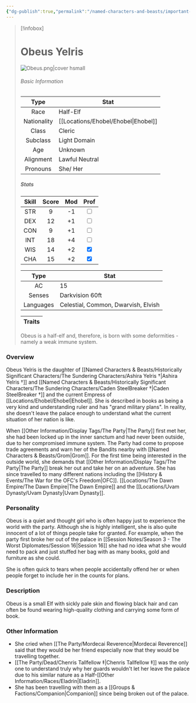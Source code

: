 ```yaml
---
{"dg-publish":true,"permalink":"/named-characters-and-beasts/important-characters/obeus-yelris/","tags":["NPC","Important"],"updated":"2025-02-13T18:24:16.156+00:00"}
---
```


> [!infobox]
> 
> # Obeus Yelris
> ![Obeus.png|cover hsmall](/img/user/Admin/Attachments/Obeus.png)
> ###### Basic Information
> 
>  Type | Stat |
> :----: | --- |
>  Race | Half-Elf |
>  Nationality | [[Locations/Ehobel/Ehobel\|Ehobel]] |
>  Class | Cleric |
>  Subclass | Light Domain |
>  Age | Unknown |
>  Alignment | Lawful Neutral |
>  Pronouns | She/ Her |
>  ##### Stats
> Skill | Score | Mod | Prof |
> :---: | :---: | :---: | :---: |
>  STR | 9 | -1 | <input type="checkbox" unchecked> |
>  DEX | 12 | +1 |  <input type="checkbox" unchecked> |
>  CON | 9 | +1 | <input type="checkbox" unchecked> |
>  INT | 18 | +4 | <input type="checkbox" unchecked>|
>  WIS | 14 | +2 | <input type="checkbox" checked> |
>  CHA | 15 | +2 | <input type="checkbox" checked> |
>  
>Type | Stat |
>:---: | --- |
>AC | 15 |
>Senses | Darkvision 60ft |
>Languages | Celestial, Common, Dwarvish, Elvish|
>
>Traits |
>---|
>Obeus is a half-elf and, therefore, is born with some deformities - namely a weak immune system.

### Overview
Obeus Yelris is the daughter of [[Named Characters & Beasts/Historically Significant  Characters/The Sundering Characters/Ashira Yelris †\|Ashira Yelris †]] and [[Named Characters & Beasts/Historically Significant  Characters/The Sundering Characters/Caden SteelBreaker †\|Caden SteelBreaker †]] and the current Empress of [[Locations/Ehobel/Ehobel\|Ehobel]]. She is described in books as being a very kind and understanding ruler and has "grand military plans". In reality, she doesn't leave the palace enough to understand what the current situation of her nation is like. 

When [[Other Information/Display Tags/The Party\|The Party]] first met her, she had been locked up in the inner sanctum and had never been outside, due to her compromised immune system. The Party had come to propose trade agreements and warn her of the Bandits nearby with [[Named Characters & Beasts/Grom\|Grom]]. For the first time being interested in the outside world, she demands that [[Other Information/Display Tags/The Party\|The Party]] break her out and take her on an adventure. She has since travelled to many different nations including the [[History & Events/The War for the OFC's Freedom\|OFC]]. [[Locations/The Dawn Empire/The Dawn Empire\|The Dawn Empire]] and the [[Locations/Uvam Dynasty/Uvam Dynasty\|Uvam Dynasty]].

### Personality
Obeus is a quiet and thought girl who is often happy just to experience the world with the party. Although she is highly intelligent, she is also quite innocent of a lot of things people take for granted. For example, when the party first broke her out of the palace in [[Session Notes/Season 3 - The Worst Diplomates/Session 16\|Session 16]] she had no idea what she would need to pack and just stuffed her bag with as many books, gold and furniture as she could. 

She is often quick to tears when people accidentally offend her or when people forget to include her in the counts for plans.

### Description
Obeus is a small Elf with sickly pale skin and flowing black hair and can often be found wearing high-quality clothing and carrying some form of book.

### Other Information
- She cried when [[The Party/Mordecai Reverence\|Mordecai Reverence]] said that they would be her friend especially now that they would be travelling together. 
- [[The Party/Dead/Chenris Tallfellow ‡\|Chenris Tallfellow ‡]] was the only one to understand truly why her guards wouldn't let her leave the palace due to his similar nature as a Half-[[Other Information/Races/Eladrin\|Eladrin]].
- She has been travelling with them as a [[Groups & Factions/Companion\|Companion]] since being broken out of the palace.